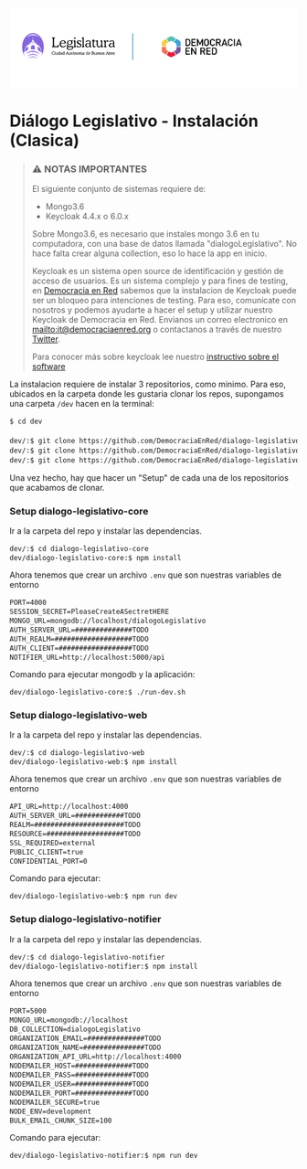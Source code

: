 ![Header](header-doc.png)


# Diálogo Legislativo - Instalación (Clasica)

> ### ⚠️ NOTAS IMPORTANTES
>
> El siguiente conjunto de sistemas requiere de:
> - Mongo3.6
> - Keycloak 4.4.x o 6.0.x
> 
> Sobre Mongo3.6, es necesario que instales mongo 3.6 en tu computadora, con una base de datos llamada "dialogoLegislativo". No hace falta crear alguna collection, eso lo hace la app en inicio.
> 
> Keycloak es un sistema open source de identificación y gestión de acceso de usuarios. Es un sistema complejo y para fines de testing, en [Democracia en Red](https://democraciaenred.org) sabemos que la instalacion de Keycloak puede ser un bloqueo para intenciones de testing. Para eso, comunicate con nosotros y podemos ayudarte a hacer el setup y utilizar nuestro Keycloak de Democracia en Red. Envianos un correo electronico en [mailto:it@democraciaenred.org](it@democraciaenred.org) o contactanos a través de nuestro [Twitter](https://twitter.com/fundacionDER).
> 
> Para conocer más sobre keycloak lee nuestro [instructivo sobre el software](./sobre-keycloak.md)


La instalacion requiere de instalar 3 repositorios, como minimo.
Para eso, ubicados en la carpeta donde les gustaria clonar los repos, supongamos una carpeta `/dev` hacen en la terminal:

```bash
$ cd dev

dev/:$ git clone https://github.com/DemocraciaEnRed/dialogo-legislativo-web
dev/:$ git clone https://github.com/DemocraciaEnRed/dialogo-legislativo-core
dev/:$ git clone https://github.com/DemocraciaEnRed/dialogo-legislativo-notifier
```

  Una vez hecho, hay que hacer un "Setup" de cada una de los repositorios que acabamos de clonar.

### Setup dialogo-legislativo-core

  Ir a la carpeta del repo y instalar las dependencias.

  ```
  dev/:$ cd dialogo-legislativo-core
  dev/dialogo-legislativo-core:$ npm install
  ```

  Ahora tenemos que crear un archivo `.env` que son nuestras variables de entorno

  ```env
  PORT=4000
  SESSION_SECRET=PleaseCreateASectretHERE
  MONGO_URL=mongodb://localhost/dialogoLegislativo
  AUTH_SERVER_URL=##############TODO
  AUTH_REALM=###################TODO
  AUTH_CLIENT=##################TODO
  NOTIFIER_URL=http://localhost:5000/api
  ```

  Comando para ejecutar mongodb y la aplicación:

  ```
  dev/dialogo-legislativo-core:$ ./run-dev.sh
  ```


  ### Setup dialogo-legislativo-web

  Ir a la carpeta del repo y instalar las dependencias.

  ```
  dev/:$ cd dialogo-legislativo-web
  dev/dialogo-legislativo-web:$ npm install
  ```

  Ahora tenemos que crear un archivo `.env` que son nuestras variables de entorno

  ```env
  API_URL=http://localhost:4000
  AUTH_SERVER_URL=############TODO
  REALM=######################TODO
  RESOURCE=###################TODO
  SSL_REQUIRED=external
  PUBLIC_CLIENT=true
  CONFIDENTIAL_PORT=0
  ```

  Comando para ejecutar:

  ```
  dev/dialogo-legislativo-web:$ npm run dev
  ```


### Setup dialogo-legislativo-notifier

  Ir a la carpeta del repo y instalar las dependencias.

  ```
  dev/:$ cd dialogo-legislativo-notifier
  dev/dialogo-legislativo-notifier:$ npm install
  ```

  Ahora tenemos que crear un archivo `.env` que son nuestras variables de entorno

  ```env
  PORT=5000
  MONGO_URL=mongodb://localhost
  DB_COLLECTION=dialogoLegislativo
  ORGANIZATION_EMAIL=##############TODO
  ORGANIZATION_NAME=###############TODO
  ORGANIZATION_API_URL=http://localhost:4000
  NODEMAILER_HOST=##############TODO
  NODEMAILER_PASS=##############TODO
  NODEMAILER_USER=##############TODO
  NODEMAILER_PORT=##############TODO
  NODEMAILER_SECURE=true
  NODE_ENV=development
  BULK_EMAIL_CHUNK_SIZE=100
  ```

  Comando para ejecutar:

  ```
  dev/dialogo-legislativo-notifier:$ npm run dev
  ```

